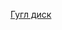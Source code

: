 [Гугл диск](https://drive.google.com/drive/mobile/folders/1lll78S8AL7ENqoLI2gHyHZZ2_LW30EZN?utm_source=en&pli=1&sort=13&direction=a)
